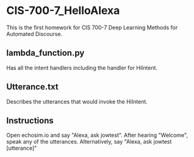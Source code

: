 # CIS-700-7_HelloAlexa
This is the first homework for CIS 700-7 Deep Learning Methods for Automated Discourse. 
## lambda_function.py
Has all the intent handlers including the handler for HiIntent.
## Utterance.txt
Describes the utterances that would invoke the HiIntent.
## Instructions
Open echosim.io and say "Alexa, ask jowtest". After hearing "Welcome", speak any of the utterances. Alternatively, say "Alexa, ask jowtest [utterance]"
